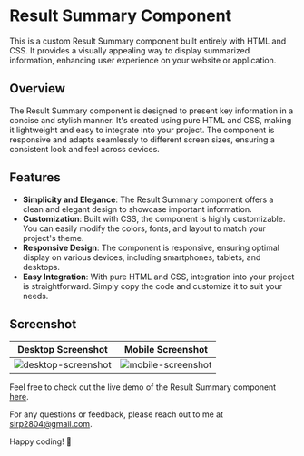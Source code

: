 # Result Summary Component

This is a custom Result Summary component built entirely with HTML and CSS. It provides a visually appealing way to display summarized information, enhancing user experience on your website or application.

## Overview

The Result Summary component is designed to present key information in a concise and stylish manner. It's created using pure HTML and CSS, making it lightweight and easy to integrate into your project. The component is responsive and adapts seamlessly to different screen sizes, ensuring a consistent look and feel across devices.

## Features

- **Simplicity and Elegance**: The Result Summary component offers a clean and elegant design to showcase important information.
- **Customization**: Built with CSS, the component is highly customizable. You can easily modify the colors, fonts, and layout to match your project's theme.
- **Responsive Design**: The component is responsive, ensuring optimal display on various devices, including smartphones, tablets, and desktops.
- **Easy Integration**: With pure HTML and CSS, integration into your project is straightforward. Simply copy the code and customize it to suit your needs.

## Screenshot

| Desktop Screenshot | Mobile Screenshot |
| :----------------: | :---------------: |
| ![desktop-screenshot](https://github.com/ShinobiKoda/results-summary-component/assets/145020092/f3c47472-f5c6-497b-8fc2-3b296ae59d32) | ![mobile-screenshot](https://github.com/ShinobiKoda/results-summary-component/assets/145020092/ad3522a3-b1d8-4080-9185-0bdf47b8aa1a) |

Feel free to check out the live demo of the Result Summary component [here](https://shinobikoda.github.io/results-summary-component/).

For any questions or feedback, please reach out to me at [sirp2804@gmail.com](mailto:sirp2804@gmail.com).

Happy coding! 🚀
